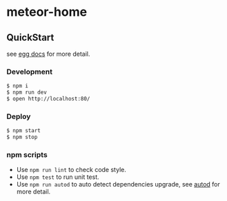# meteor-home



## QuickStart

<!-- add docs here for user -->

see [egg docs][egg] for more detail.

### Development

```bash
$ npm i
$ npm run dev
$ open http://localhost:80/
```

### Deploy

```bash
$ npm start
$ npm stop
```

### npm scripts

- Use `npm run lint` to check code style.
- Use `npm test` to run unit test.
- Use `npm run autod` to auto detect dependencies upgrade, see [autod](https://www.npmjs.com/package/autod) for more detail.


[egg]: https://eggjs.org
